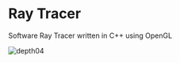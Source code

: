 # Ray Tracer
Software Ray Tracer written in C++ using OpenGL

![depth04](https://i.imgur.com/3CckWdD.png)
